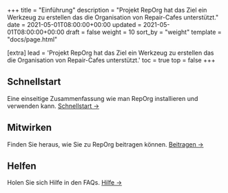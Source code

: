 +++
title = "Einführung"
description = "Projekt RepOrg hat das Ziel ein Werkzeug zu erstellen das die Organisation von Repair-Cafes unterstützt."
date = 2021-05-01T08:00:00+00:00
updated = 2021-05-01T08:00:00+00:00
draft = false
weight = 10
sort_by = "weight"
template = "docs/page.html"

[extra]
lead = 'Projekt RepOrg hat das Ziel ein Werkzeug zu erstellen das die Organisation von Repair-Cafes unterstützt.'
toc = true
top = false
+++

## Schnellstart

Eine einseitige Zusammenfassung wie man RepOrg installieren und verwenden kann. [Schnellstart →](../quick-start/)

## Mitwirken

Finden Sie heraus, wie Sie zu RepOrg beitragen können. [Beitragen →](../../contributing/how-to-contribute/)

## Helfen

Holen Sie sich Hilfe in den FAQs. [Hilfe →](../../help/faq/)
